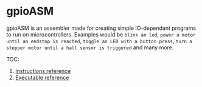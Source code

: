 # gpioASM

gpioASM is an assembler made for creating simple IO-dependant programs to run on microcontrollers.
Examples would be `blink an led`, `power a motor until an endstop is reached`, `toggle an LED with a button press`, `turn a stepper motor until a hall sensor is triggered` and many more.

TOC:

1. [Instructions reference](docs/GPIO_ASM.md)
2. [Executable reference](docs/INSTRUCTIONS.md)